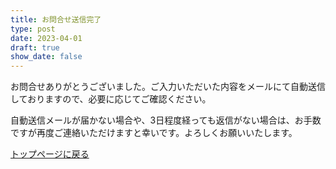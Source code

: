 ```yaml
---
title: お問合せ送信完了
type: post
date: 2023-04-01
draft: true
show_date: false
---
```

お問合せありがとうございました。ご入力いただいた内容をメールにて自動送信しておりますので、必要に応じてご確認ください。

自動送信メールが届かない場合や、3日程度経っても返信がない場合は、お手数ですが再度ご連絡いただけますと幸いです。よろしくお願いいたします。

<a href="/">トップページに戻る</a>